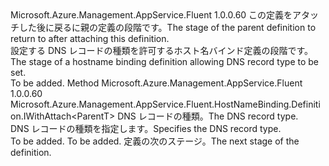 <Type Name="IWithHostNameDnsRecordType&lt;ParentT&gt;" FullName="Microsoft.Azure.Management.AppService.Fluent.HostNameBinding.Definition.IWithHostNameDnsRecordType&lt;ParentT&gt;">
  <TypeSignature Language="C#" Value="public interface IWithHostNameDnsRecordType&lt;ParentT&gt;" />
  <TypeSignature Language="ILAsm" Value=".class public interface auto ansi abstract IWithHostNameDnsRecordType`1&lt;ParentT&gt;" />
  <TypeSignature Language="DocId" Value="T:Microsoft.Azure.Management.AppService.Fluent.HostNameBinding.Definition.IWithHostNameDnsRecordType`1" />
  <TypeSignature Language="VB.NET" Value="Public Interface IWithHostNameDnsRecordType(Of ParentT)" />
  <TypeSignature Language="F#" Value="type IWithHostNameDnsRecordType&lt;'ParentT&gt; = interface" />
  <AssemblyInfo>
    <AssemblyName>Microsoft.Azure.Management.AppService.Fluent</AssemblyName>
    <AssemblyVersion>1.0.0.60</AssemblyVersion>
  </AssemblyInfo>
  <TypeParameters>
    <TypeParameter Name="ParentT" />
  </TypeParameters>
  <Interfaces />
  <Docs>
    <typeparam name="ParentT"><span data-ttu-id="3befd-101">この定義をアタッチした後に戻るに親の定義の段階です。</span><span class="sxs-lookup"><span data-stu-id="3befd-101">The stage of the parent definition to return to after attaching this definition.</span></span></typeparam>
    <summary>
            <span data-ttu-id="3befd-102">設定する DNS レコードの種類を許可するホスト名バインド定義の段階です。</span><span class="sxs-lookup"><span data-stu-id="3befd-102">The stage of a hostname binding definition allowing DNS record type to be set.</span></span>
            </summary>
    <remarks>To be added.</remarks>
  </Docs>
  <Members>
    <Member MemberName="WithDnsRecordType">
      <MemberSignature Language="C#" Value="public Microsoft.Azure.Management.AppService.Fluent.HostNameBinding.Definition.IWithAttach&lt;ParentT&gt; WithDnsRecordType (Microsoft.Azure.Management.AppService.Fluent.Models.CustomHostNameDnsRecordType hostNameDnsRecordType);" />
      <MemberSignature Language="ILAsm" Value=".method public hidebysig newslot virtual instance class Microsoft.Azure.Management.AppService.Fluent.HostNameBinding.Definition.IWithAttach`1&lt;!ParentT&gt; WithDnsRecordType(valuetype Microsoft.Azure.Management.AppService.Fluent.Models.CustomHostNameDnsRecordType hostNameDnsRecordType) cil managed" />
      <MemberSignature Language="DocId" Value="M:Microsoft.Azure.Management.AppService.Fluent.HostNameBinding.Definition.IWithHostNameDnsRecordType`1.WithDnsRecordType(Microsoft.Azure.Management.AppService.Fluent.Models.CustomHostNameDnsRecordType)" />
      <MemberSignature Language="VB.NET" Value="Public Function WithDnsRecordType (hostNameDnsRecordType As CustomHostNameDnsRecordType) As IWithAttach(Of ParentT)" />
      <MemberSignature Language="F#" Value="abstract member WithDnsRecordType : Microsoft.Azure.Management.AppService.Fluent.Models.CustomHostNameDnsRecordType -&gt; Microsoft.Azure.Management.AppService.Fluent.HostNameBinding.Definition.IWithAttach&lt;'ParentT&gt;" Usage="iWithHostNameDnsRecordType.WithDnsRecordType hostNameDnsRecordType" />
      <MemberType>Method</MemberType>
      <AssemblyInfo>
        <AssemblyName>Microsoft.Azure.Management.AppService.Fluent</AssemblyName>
        <AssemblyVersion>1.0.0.60</AssemblyVersion>
      </AssemblyInfo>
      <ReturnValue>
        <ReturnType>Microsoft.Azure.Management.AppService.Fluent.HostNameBinding.Definition.IWithAttach&lt;ParentT&gt;</ReturnType>
      </ReturnValue>
      <Parameters>
        <Parameter Name="hostNameDnsRecordType" Type="Microsoft.Azure.Management.AppService.Fluent.Models.CustomHostNameDnsRecordType" />
      </Parameters>
      <Docs>
        <param name="hostNameDnsRecordType"><span data-ttu-id="3befd-103">DNS レコードの種類。</span><span class="sxs-lookup"><span data-stu-id="3befd-103">The DNS record type.</span></span></param>
        <summary>
            <span data-ttu-id="3befd-104">DNS レコードの種類を指定します。</span><span class="sxs-lookup"><span data-stu-id="3befd-104">Specifies the DNS record type.</span></span>
            </summary>
        <returns>To be added.</returns>
        <remarks>To be added.</remarks>
        <return><span data-ttu-id="3befd-105">定義の次のステージ。</span><span class="sxs-lookup"><span data-stu-id="3befd-105">The next stage of the definition.</span></span></return>
      </Docs>
    </Member>
  </Members>
</Type>